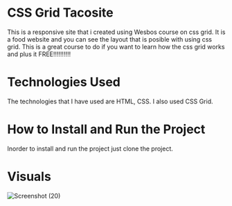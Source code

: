 # CSS Grid Tacosite
This is a responsive site that i created using Wesbos course on css grid. It is a food website and you can see the layout that is posible with using css grid. This is a great course to do if you want to learn how the css grid works and plus it FREE!!!!!!!!!!

# Technologies Used
The technologies that I have used are HTML, CSS. I also used CSS Grid. 

# How to Install and Run the Project
Inorder to install and run the project just clone the project. 

# Visuals

![Screenshot (20)](https://user-images.githubusercontent.com/32546679/59079829-96151b80-88b3-11e9-9530-c90faf1b586c.png)
